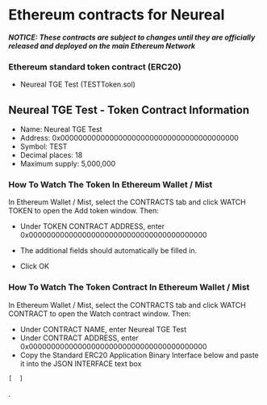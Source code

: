 # Ethereum contracts for Neureal
**_NOTICE: These contracts are subject to changes until they are officially released and deployed on the main Ethereum Network_** 

### Ethereum standard token contract (ERC20)
- Neureal TGE Test (TESTToken.sol)

## Neureal TGE Test - Token Contract Information

- Name: Neureal TGE Test
- Address: 0x0000000000000000000000000000000000000000
- Symbol: TEST
- Decimal places: 18
- Maximum supply: 5,000,000

### How To Watch The Token In Ethereum Wallet / Mist

In Ethereum Wallet / Mist, select the CONTRACTS tab and click WATCH TOKEN to open the Add token window. Then:

- Under TOKEN CONTRACT ADDRESS, enter 0x0000000000000000000000000000000000000000
- The additional fields should automatically be filled in.

- Click OK

### How To Watch The Token Contract In Ethereum Wallet / Mist

In Ethereum Wallet / Mist, select the CONTRACTS tab and click WATCH CONTRACT to open the Watch contract window. Then:

- Under CONTRACT NAME, enter Neureal TGE Test
- Under CONTRACT ADDRESS, enter 0x0000000000000000000000000000000000000000
- Copy the Standard ERC20 Application Binary Interface below and paste it into the JSON INTERFACE text box

```javascript
[  ]
```

.
